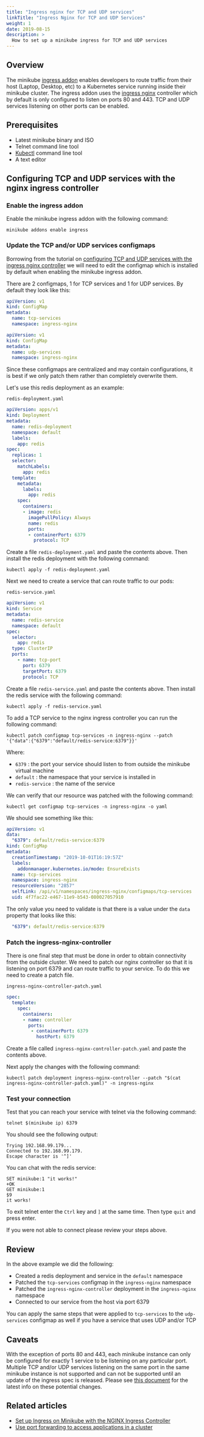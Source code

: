 ```yaml
---
title: "Ingress nginx for TCP and UDP services"
linkTitle: "Ingress Nginx for TCP and UDP Services"
weight: 1
date: 2019-08-15
description: >
  How to set up a minikube ingress for TCP and UDP services
---
```


## Overview

The minikube [ingress addon](https://github.com/kubernetes/minikube/tree/master/deploy/addons/ingress) enables developers
to route traffic from their host (Laptop, Desktop, etc) to a Kubernetes service running inside their minikube cluster.
The ingress addon uses the [ingress nginx](https://github.com/kubernetes/ingress-nginx) controller which by default
is only configured to listen on ports 80 and 443. TCP and UDP services listening on other ports can be enabled.

## Prerequisites

- Latest minikube binary and ISO
- Telnet command line tool
- [Kubectl](https://kubernetes.io/docs/tasks/tools/install-kubectl/) command line tool
- A text editor

## Configuring TCP and UDP services with the nginx ingress controller

### Enable the ingress addon

Enable the minikube ingress addon with the following command:

```shell
minikube addons enable ingress
```

### Update the TCP and/or UDP services configmaps

Borrowing from the tutorial on [configuring TCP and UDP services with the ingress nginx controller](https://kubernetes.github.io/ingress-nginx/user-guide/exposing-tcp-udp-services/)
we will need to edit the configmap which is installed by default when enabling the minikube ingress addon.

There are 2 configmaps, 1 for TCP services and 1 for UDP services. By default they look like this:

```yaml
apiVersion: v1
kind: ConfigMap
metadata:
  name: tcp-services
  namespace: ingress-nginx
```

```yaml
apiVersion: v1
kind: ConfigMap
metadata:
  name: udp-services
  namespace: ingress-nginx
```

Since these configmaps are centralized and may contain configurations, it is best if we only patch them rather than completely overwrite them.

Let's use this redis deployment as an example:

`redis-deployment.yaml`
```yaml
apiVersion: apps/v1
kind: Deployment
metadata:
  name: redis-deployment
  namespace: default
  labels:
    app: redis
spec:
  replicas: 1
  selector:
    matchLabels:
      app: redis
  template:
    metadata:
      labels:
        app: redis
    spec:
      containers:
      - image: redis
        imagePullPolicy: Always
        name: redis
        ports:
        - containerPort: 6379
          protocol: TCP
```

Create a file `redis-deployment.yaml` and paste the contents above. Then install the redis deployment with the following command:

```shell
kubectl apply -f redis-deployment.yaml
```

Next we need to create a service that can route traffic to our pods:

`redis-service.yaml`
```yaml
apiVersion: v1
kind: Service
metadata:
  name: redis-service
  namespace: default
spec:
  selector:
    app: redis
  type: ClusterIP
  ports:
    - name: tcp-port
      port: 6379
      targetPort: 6379
      protocol: TCP
```

Create a file `redis-service.yaml` and paste the contents above. Then install the redis service with the following command:

```shell
kubectl apply -f redis-service.yaml
```

To add a TCP service to the nginx ingress controller you can run the following command:

```shell
kubectl patch configmap tcp-services -n ingress-nginx --patch '{"data":{"6379":"default/redis-service:6379"}}'
```

Where:

- `6379` : the port your service should listen to from outside the minikube virtual machine
- `default` : the namespace that your service is installed in
- `redis-service` : the name of the service

We can verify that our resource was patched with the following command:

```shell
kubectl get configmap tcp-services -n ingress-nginx -o yaml
```

We should see something like this:

```yaml
apiVersion: v1
data:
  "6379": default/redis-service:6379
kind: ConfigMap
metadata:
  creationTimestamp: "2019-10-01T16:19:57Z"
  labels:
    addonmanager.kubernetes.io/mode: EnsureExists
  name: tcp-services
  namespace: ingress-nginx
  resourceVersion: "2857"
  selfLink: /api/v1/namespaces/ingress-nginx/configmaps/tcp-services
  uid: 4f7fac22-e467-11e9-b543-080027057910
```

The only value you need to validate is that there is a value under the `data` property that looks like this:

```yaml
  "6379": default/redis-service:6379
```

### Patch the ingress-nginx-controller

There is one final step that must be done in order to obtain connectivity from the outside cluster.
We need to patch our nginx controller so that it is listening on port 6379 and can route traffic to your service. To do
this we need to create a patch file.

`ingress-nginx-controller-patch.yaml`
```yaml
spec:
  template:
    spec:
      containers:
      - name: controller
        ports:
         - containerPort: 6379
           hostPort: 6379
```

Create a file called `ingress-nginx-controller-patch.yaml` and paste the contents above.

Next apply the changes with the following command:

```shell
kubectl patch deployment ingress-nginx-controller --patch "$(cat ingress-nginx-controller-patch.yaml)" -n ingress-nginx
```

### Test your connection

Test that you can reach your service with telnet via the following command:

```shell
telnet $(minikube ip) 6379
```

You should see the following output:

```text
Trying 192.168.99.179...
Connected to 192.168.99.179.
Escape character is '^]'
```

You can chat with the redis service:

```text
SET minikube:1 "it works!"
+OK
GET minikube:1
$9
it works!
```

To exit telnet enter the `Ctrl` key and `]` at the same time. Then type `quit` and press enter.

If you were not able to connect please review your steps above.

## Review

In the above example we did the following:

- Created a redis deployment and service in the `default` namespace
- Patched the `tcp-services` configmap in the `ingress-nginx` namespace
- Patched the `ingress-nginx-controller` deployment in the `ingress-nginx` namespace
- Connected to our service from the host via port 6379

You can apply the same steps that were applied to `tcp-services` to the `udp-services` configmap as well if you have a
service that uses UDP and/or TCP

## Caveats

With the exception of ports 80 and 443, each minikube instance can only be configured for exactly 1 service to be listening
on any particular port. Multiple TCP and/or UDP services listening on the same port in the same minikube instance is not supported
and can not be supported until an update of the ingress spec is released.
Please see [this document](https://docs.google.com/document/d/1BxYbDovMwnEqe8lj8JwHo8YxHAt3oC7ezhlFsG_tyag/edit#)
for the latest info on these potential changes.

## Related articles

- [Set up Ingress on Minikube with the NGINX Ingress Controller](https://kubernetes.io/docs/tasks/access-application-cluster/ingress-minikube/)
- [Use port forwarding to access applications in a cluster](https://kubernetes.io/docs/tasks/access-application-cluster/port-forward-access-application-cluster/)
